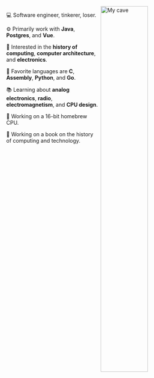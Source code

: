 <img align="right" width="50%" src="https://raw.githubusercontent.com/barrettotte/barrettotte.github.io/master/static/img/carousel/cave.png" alt="My cave"/>
<div align="left">
  <p>💻 Software engineer, tinkerer, loser.</p>
  <p>⚙️ Primarily work with <strong>Java</strong>, <strong>Postgres</strong>, and <strong>Vue</strong>.</p>
  <p>🧮 Interested in the <strong>history of computing</strong>, <strong>computer architecture</strong>, and <strong>electronics</strong>.</p>
  <p>📜 Favorite languages are <strong>C</strong>, <strong>Assembly</strong>, <strong>Python</strong>, and <strong>Go</strong>.</p>
  <p>📚 Learning about <strong>analog electronics</strong>, <strong>radio</strong>, <strong>electromagnetism</strong>, and <strong>CPU design</strong>.</p>
  <p>🔨 Working on a 16-bit homebrew CPU.</p>
  <p>🔨 Working on a book on the history of computing and technology.</p>
</div>
